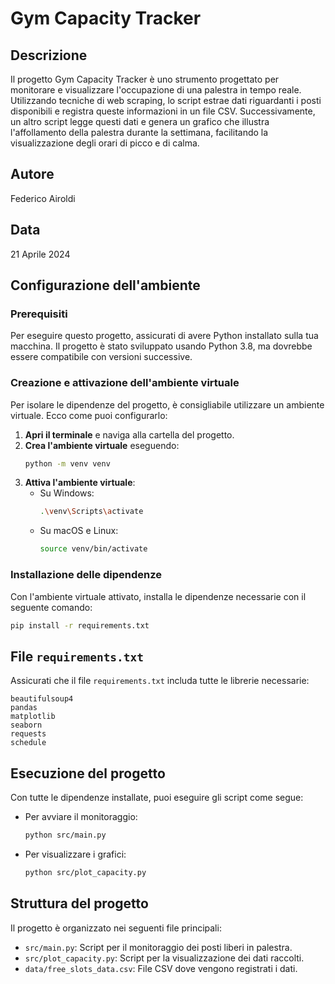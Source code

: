 

# Gym Capacity Tracker

## Descrizione

Il progetto Gym Capacity Tracker è uno strumento progettato per monitorare e visualizzare l'occupazione di una palestra in tempo reale. Utilizzando tecniche di web scraping, lo script estrae dati riguardanti i posti disponibili e registra queste informazioni in un file CSV. Successivamente, un altro script legge questi dati e genera un grafico che illustra l'affollamento della palestra durante la settimana, facilitando la visualizzazione degli orari di picco e di calma.

## Autore

Federico Airoldi

## Data

21 Aprile 2024

## Configurazione dell'ambiente

### Prerequisiti

Per eseguire questo progetto, assicurati di avere Python installato sulla tua macchina. Il progetto è stato sviluppato usando Python 3.8, ma dovrebbe essere compatibile con versioni successive.

### Creazione e attivazione dell'ambiente virtuale

Per isolare le dipendenze del progetto, è consigliabile utilizzare un ambiente virtuale. Ecco come puoi configurarlo:

1. **Apri il terminale** e naviga alla cartella del progetto.
2. **Crea l'ambiente virtuale** eseguendo:
   ```bash
   python -m venv venv
   ```
3. **Attiva l'ambiente virtuale**:
   - Su Windows:
     ```bash
     .\venv\Scripts\activate
     ```
   - Su macOS e Linux:
     ```bash
     source venv/bin/activate
     ```

### Installazione delle dipendenze

Con l'ambiente virtuale attivato, installa le dipendenze necessarie con il seguente comando:

```bash
pip install -r requirements.txt
```

## File `requirements.txt`

Assicurati che il file `requirements.txt` includa tutte le librerie necessarie:

```
beautifulsoup4
pandas
matplotlib
seaborn
requests
schedule
```

## Esecuzione del progetto

Con tutte le dipendenze installate, puoi eseguire gli script come segue:

- Per avviare il monitoraggio:
  ```bash
  python src/main.py
  ```
- Per visualizzare i grafici:
  ```bash
  python src/plot_capacity.py
  ```

## Struttura del progetto

Il progetto è organizzato nei seguenti file principali:

- `src/main.py`: Script per il monitoraggio dei posti liberi in palestra.
- `src/plot_capacity.py`: Script per la visualizzazione dei dati raccolti.
- `data/free_slots_data.csv`: File CSV dove vengono registrati i dati.



